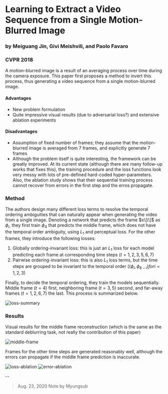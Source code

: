 # Learning to Extract a Video Sequence from a Single Motion-Blurred Image
### by Meiguang Jin, Givi Meishvili, and Paolo Favaro
### CVPR 2018

A motion-blurred image is a result of an averaging process over time during the camera exposure.
This paper first proposes a method to invert this process, thus generating a video sequence from a single motion-blurred image.

#### Advantages

- New problem formulation
- Quite impressive visual results (due to adversarial loss?) and extensive ablation experiments

#### Disadvantages

- Assumption of fixed number of frames; they assume that the motion-blurred image is averaged from 7 frames, and explicitly generate 7 frames
- Although the problem itself is quite interesting, the framework can be greatly improved. At its current state (although there are many follow-up works that fixes this), the training procedure and the loss functions look very messy with lots of pre-defined hard-coded hyper-parameters. Also, the ablation study shows that their sequential training process cannot recover from errors in the first step and the erros propagate.


### Method

The authors design many different loss terms to resolve the temporal ordering ambiguities that can naturally appear when generating the video from a single image.
Denoting a network that predicts the frame $x\[i\]$ as $\phi_i$, they first train $\phi_4$ that predicts the middle frame, which does not have the temporal order ambiguity, using $L_1$ and perceptual loss.
For the other frames, they introduce the following losses:

1. Globally ordering-invariant loss: this is just an $L_1$ loss for each model predicting each frame at corresponding time steps ($t=1,2,3,5,6,7$)
2. Pairwise ordering-invariant loss: this is also $L_1$ loss terms, but the time steps are grouped to be invariant to the temporal order ($(\phi_i,\phi_{8-i}) for i=1,2,3$)

Finally, to decide the temporal ordering, they train the models sequentially.
Middle frame ($t=4$) first, neighboring frame ($t=3,5$) second, and far-away frames ($t=1,2,6,7$) the last.
This process is summarized below.

![loss-summary](../img/learning-to-extract-video/loss-summary.png)

### Results

Visual results for the middle frame reconstruction (which is the same as the standard deblurring task, not really the contribution of this paper)

![middle-frame](../img/learning-to-extract-video/middle-frame.png)

Frames for the other time steps are generated reasonably well, although the errors can propagate if the middle frame prediction is inaccurate.

![loss-ablation](../img/learning-to-extract-video/loss-ablation.png)
![error-ablation](../img/learning-to-extract-video/ablation-error-propagation.png)

--
> Aug. 23, 2020
> Note by Myungsub
